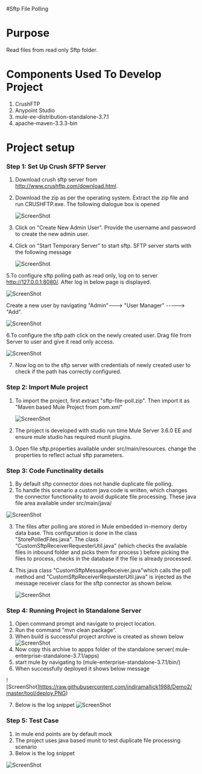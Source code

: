 #Sftp File Polling

Purpose
=======

Read files from read only Sftp folder.

Components Used To Develop Project
==================================

1. CrushFTP
2. Anypoint Studio
3. mule-ee-distribution-standalone-3.7.1
4. apache-maven-3.3.3-bin

Project setup
==============

### Step 1: Set Up Crush SFTP Server

1. Download crush sftp server from <a href="http://www.crushftp.com/download.html"> http://www.crushftp.com/download.html.
2. Download the zip as per the operating system.
   Extract the zip file and run CRUSHFTP.exe. The following dialogue box is opened
 
    ![ScreenShot](https://raw.githubusercontent.com/indiramallick1988/Demo2/master/tool/crushftpexe.PNG)

3. Click on "Create New Admin User". Provide the username and password to create the new admin user.
4. Click on "Start Temporary Server" to start sftp. SFTP server starts with the following message

   ![ScreenShot](https://raw.githubusercontent.com/indiramallick1988/Demo2/master/tool/serverstarted1.PNG)

5.To configure sftp polling path as read only, log on to server <a href="http://127.0.0.1:8080/"> http://127.0.0.1:8080/.
  After log in below page is displayed.

![ScreenShot](https://raw.githubusercontent.com/indiramallick1988/Demo2/master/tool/admin.PNG)
  
  Create a new user by navigating "Admin"---> "User Manager" -----> "Add".
  
  ![ScreenShot](https://raw.githubusercontent.com/indiramallick1988/Demo2/master/tool/usermanager1.png)
  
6.To configure the sftp path click on the newly created user. Drag file from Server to user and give it read only access.

  ![ScreenShot](https://raw.githubusercontent.com/indiramallick1988/Demo2/master/tool/sftp%20path%20conf1.PNG)

7. Now log on to the sftp server with credentials of newly created user to check if the path has correctly configured.
 
### Step 2: Import Mule project

1. To import the project, first extract "sftp-file-poll.zip". Then import it as "Maven based Mule Project from pom.xml"

    ![ScreenShot](https://raw.githubusercontent.com/indiramallick1988/Demo2/master/tool/projectimport.PNG)
    
2. The project is developed with studio run time Mule Server 3.6.0 EE and ensure mule studio has required munit plugins.
3. Open file sftp.properties available under src/main/resources. change the properties to reflect actual sftp parameters.

### Step 3: Code Functinality details

1. By default sftp connector does not handle duplicate file polling. 
2. To handle this scenario a custom java code is wriiten, which changes the connector functionality to avoid duplicate file processing. These java file area available under src/main/java/ 
 
  ![ScreenShot](https://raw.githubusercontent.com/indiramallick1988/Demo2/master/tool/javacode.png)

3. The files after polling are stored in Mule embedded in-memory derby data base. This configuration is done in the class "StorePolledFiles.java". The class "CustomSftpReceiverRequesterUtil.java" (which checks the available files in inbound folder and picks them for process ) before picking the files to process, checks in the database if the file is already processed.
4. This java class "CustomSftpMessageReceiver.java"which calls the poll method and "CustomSftpReceiverRequesterUtil.java"  is injected as the message receiver class for the sftp connector as shown below.

    ![ScreenShot](https://raw.githubusercontent.com/indiramallick1988/Demo2/master/tool/messagereceiver.png)


### Step 4: Running Project in Standalone Server

1. Open command prompt and navigate to project location.
2. Run the command "mvn clean package".
3. When build is successful project archive is created as shown below
    ![ScreenShot](https://raw.githubusercontent.com/indiramallick1988/Demo2/master/tool/target.png)
4. Now copy this archive to appps folder of the standalone server( mule-enterprise-standalone-3.7.1/apps)
5. start mule by navigating to (mule-enterprise-standalone-3.7.1/bin/)
6. When successfully deployed it shows below message 

![ScreenShot]https://raw.githubusercontent.com/indiramallick1988/Demo2/master/tool/deploy.PNG) 

7. Below is the log snippet
![ScreenShot](https://raw.githubusercontent.com/indiramallick1988/Demo2/master/tool/logsnippet.png) 

### Step 5: Test Case

1. In mule end points are by default mock
2. The project uses java based munit to test duplicate file processing scenario
3. Below is the log snippet

![ScreenShot](https://raw.githubusercontent.com/indiramallick1988/Demo2/master/tool/junit.PNG) 
